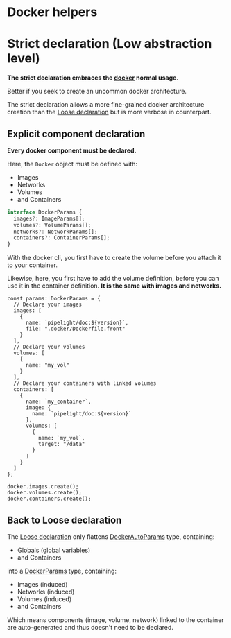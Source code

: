 # Docker helpers <Badge type="warning" text="beta" />

# Strict declaration (Low abstraction level)

**The strict declaration embraces the [docker](https://docs.docker.com/get-started/) normal usage**.

Better if you seek to create an uncommon docker architecture.

The strict declaration allows a more fine-grained docker architecture creation
than the [Loose declaration](/helpers/docker/loose) but is more verbose in counterpart.

## Explicit component declaration

**Every docker component must be declared.**

Here, the `Docker` object must be defined with:

- Images
- Networks
- Volumes
- and Containers

```ts
interface DockerParams {
  images?: ImageParams[];
  volumes?: VolumeParams[];
  networks?: NetworkParams[];
  containers?: ContainerParams[];
}
```

With the docker cli,
you first have to create the volume before you attach it to your container.

Likewise, here, you first have to add the volume definition,
before you can use it in the container definition. **It is the same with images and networks.**

```ts{3-8,10-14}
const params: DockerParams = {
  // Declare your images
  images: [
    {
      name: `pipelight/doc:${version}`,
      file: ".docker/Dockerfile.front"
    }
  ],
  // Declare your volumes
  volumes: [
    {
      name: "my_vol"
    }
  ],
  // Declare your containers with linked volumes
  containers: [
    {
      name: `my_container`,
      image: {
        name: `pipelight/doc:${version}`
      },
      volumes: [
        {
          name: `my_vol`,
          target: "/data"
        }
      ]
    }
  ]
};
```

```ts{2-3}
docker.images.create();
docker.volumes.create();
docker.containers.create();
```

## Back to Loose declaration

The
[Loose declaration](/helpers/docker/loose)
only flattens
[DockerAutoParams](https://deno.land/x/pipelight/mod.ts?s=DockerParams) type,
containing:

- Globals (global variables)
- and Containers

into a
[DockerParams](https://deno.land/x/pipelight/mod.ts?s=DockerParams) type,
containing:

- Images (induced)
- Networks (induced)
- Volumes (induced)
- and Containers

Which means components (image, volume, network) linked to the container are
auto-generated and thus doesn't need to be declared.
